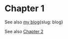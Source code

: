 # Chapter 1

See also [my blog](https://matthiasnoback.nl){slug: blog}

See also [Chapter 2](#chapter-2)
